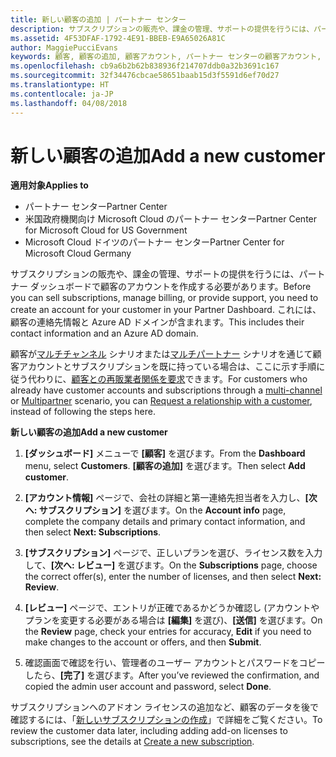 ```yaml
---
title: 新しい顧客の追加 | パートナー センター
description: サブスクリプションの販売や、課金の管理、サポートの提供を行うには、パートナー センターで顧客のレコードを作成する必要があります。 これには、顧客の連絡先情報と Azure AD ドメインが含まれます。
ms.assetid: 4F53DFAF-1792-4E91-BBEB-E9A65026A81C
author: MaggiePucciEvans
keywords: 顧客, 顧客の追加, 顧客アカウント, パートナー センターの顧客アカウント, お客様, お客様の追加, 顧客アカウントの作成
ms.openlocfilehash: cb9a6b2b62b838936f214707ddb0a32b3691c167
ms.sourcegitcommit: 32f34476cbcae58651baab15d3f5591d6ef70d27
ms.translationtype: HT
ms.contentlocale: ja-JP
ms.lasthandoff: 04/08/2018
---
```

# <a name="add-a-new-customer"></a><span data-ttu-id="daf29-105">新しい顧客の追加</span><span class="sxs-lookup"><span data-stu-id="daf29-105">Add a new customer</span></span>

**<span data-ttu-id="daf29-106">適用対象</span><span class="sxs-lookup"><span data-stu-id="daf29-106">Applies to</span></span>**

-  <span data-ttu-id="daf29-107">パートナー センター</span><span class="sxs-lookup"><span data-stu-id="daf29-107">Partner Center</span></span>
-  <span data-ttu-id="daf29-108">米国政府機関向け Microsoft Cloud のパートナー センター</span><span class="sxs-lookup"><span data-stu-id="daf29-108">Partner Center for Microsoft Cloud for US Government</span></span>
-  <span data-ttu-id="daf29-109">Microsoft Cloud ドイツのパートナー センター</span><span class="sxs-lookup"><span data-stu-id="daf29-109">Partner Center for Microsoft Cloud Germany</span></span>


<span data-ttu-id="daf29-110">サブスクリプションの販売や、課金の管理、サポートの提供を行うには、パートナー ダッシュボードで顧客のアカウントを作成する必要があります。</span><span class="sxs-lookup"><span data-stu-id="daf29-110">Before you can sell subscriptions, manage billing, or provide support, you need to create an account for your customer in your Partner Dashboard.</span></span> <span data-ttu-id="daf29-111">これには、顧客の連絡先情報と Azure AD ドメインが含まれます。</span><span class="sxs-lookup"><span data-stu-id="daf29-111">This includes their contact information and an Azure AD domain.</span></span>

<span data-ttu-id="daf29-112">顧客が[マルチチャンネル](multichannel.md) シナリオまたは[マルチパートナー](multipartner.md) シナリオを通じて顧客アカウントとサブスクリプションを既に持っている場合は、ここに示す手順に従う代わりに、[顧客との再販業者関係を要求](request-a-relationship-with-a-customer.md)できます。</span><span class="sxs-lookup"><span data-stu-id="daf29-112">For customers who already have customer accounts and subscriptions through a [multi-channel](multichannel.md) or [Multipartner](multipartner.md) scenario, you can [Request a relationship with a customer](request-a-relationship-with-a-customer.md), instead of following the steps here.</span></span>

**<span data-ttu-id="daf29-113">新しい顧客の追加</span><span class="sxs-lookup"><span data-stu-id="daf29-113">Add a new customer</span></span>**

1.  <span data-ttu-id="daf29-114">**[ダッシュボード]** メニューで **[顧客]** を選びます。</span><span class="sxs-lookup"><span data-stu-id="daf29-114">From the **Dashboard** menu, select **Customers**.</span></span> <span data-ttu-id="daf29-115">**[顧客の追加]** を選びます。</span><span class="sxs-lookup"><span data-stu-id="daf29-115">Then select **Add customer**.</span></span>

2.  <span data-ttu-id="daf29-116">**[アカウント情報]** ページで、会社の詳細と第一連絡先担当者を入力し、**[次へ: サブスクリプション]** を選びます。</span><span class="sxs-lookup"><span data-stu-id="daf29-116">On the **Account info** page, complete the company details and primary contact information, and then select **Next: Subscriptions**.</span></span>

3.  <span data-ttu-id="daf29-117">**[サブスクリプション]** ページで、正しいプランを選び、ライセンス数を入力して、**[次へ: レビュー]** を選びます。</span><span class="sxs-lookup"><span data-stu-id="daf29-117">On the **Subscriptions** page, choose the correct offer(s), enter the number of licenses, and then select **Next: Review**.</span></span>

4.  <span data-ttu-id="daf29-118">**[レビュー]** ページで、エントリが正確であるかどうか確認し (アカウントやプランを変更する必要がある場合は **[編集]** を選び)、**[送信]** を選びます。</span><span class="sxs-lookup"><span data-stu-id="daf29-118">On the **Review** page, check your entries for accuracy, **Edit** if you need to make changes to the account or offers, and then **Submit**.</span></span>

5.  <span data-ttu-id="daf29-119">確認画面で確認を行い、管理者のユーザー アカウントとパスワードをコピーしたら、**[完了]** を選びます。</span><span class="sxs-lookup"><span data-stu-id="daf29-119">After you’ve reviewed the confirmation, and copied the admin user account and password, select **Done**.</span></span>

<span data-ttu-id="daf29-120">サブスクリプションへのアドオン ライセンスの追加など、顧客のデータを後で確認するには、「[新しいサブスクリプションの作成](create-a-new-subscription.md)」で詳細をご覧ください。</span><span class="sxs-lookup"><span data-stu-id="daf29-120">To review the customer data later, including adding add-on licenses to subscriptions, see the details at [Create a new subscription](create-a-new-subscription.md).</span></span>

 

 



